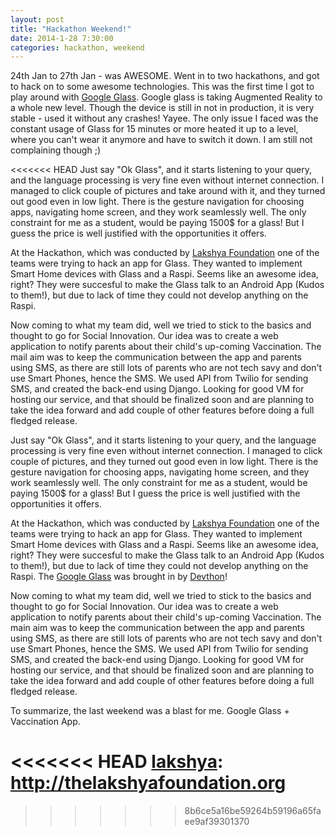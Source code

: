```yaml
---
layout: post
title: "Hackathon Weekend!"
date: 2014-1-28 7:30:00
categories: hackathon, weekend
---
```


24th Jan to 27th Jan - was AWESOME. Went in to two hackathons, and got to hack on to some awesome technologies. This was the first time I got to play around with [Google Glass][glass]. Google glass is taking Augmented Reality to a whole new level. Though the device is still in not in production, it is very stable - used it without any crashes! Yayee. The only issue I faced was the constant usage of Glass for 15 minutes or more heated it up to a level, where you can't wear it anymore and have to switch it down. I am still not complaining though ;)

<<<<<<< HEAD
Just say "Ok Glass", and it starts listening to your query, and the language processing is very fine even without internet connection. I managed to click couple of pictures and take around with it, and they turned out good even in low light. There is the gesture navigation for choosing apps, navigating home screen, and they work seamlessly well. The only constraint for me as a student, would be paying 1500$ for a glass! But I guess the price is well justified with the opportunities it offers.

At the Hackathon, which was conducted by [Lakshya Foundation][lakshya] one of the teams were trying to hack an app for Glass. They wanted to implement Smart Home devices with Glass and a Raspi. Seems like an awesome idea, right? They were succesful to make the Glass talk to an Android App (Kudos to them!), but due to lack of time they could not develop anything on the Raspi.

Now coming to what my team did, well we tried to stick to the basics and thought to go for Social Innovation. Our idea was to create a web application to notify parents about their child's up-coming Vaccination. The mail aim was to keep the communication between the app and parents using SMS, as there are still lots of parents who are not tech savy and don't use Smart Phones, hence the SMS. We used API from Twilio for sending SMS, and created the back-end using Django. Looking for good VM for hosting our service, and that should be finalized soon and are planning to take the idea forward and add couple of other features before doing a full fledged release.

Just say "Ok Glass", and it starts listening to your query, and the language processing is very fine even without internet connection. I managed to click couple of pictures, and they turned out good even in low light. There is the gesture navigation for choosing apps, navigating home screen, and they work seamlessly well. The only constraint for me as a student, would be paying 1500$ for a glass! But I guess the price is well justified with the opportunities it offers.

At the Hackathon, which was conducted by [Lakshya Foundation][lakshya] one of the teams were trying to hack an app for Glass. They wanted to implement Smart Home devices with Glass and a Raspi. Seems like an awesome idea, right? They were succesful to make the Glass talk to an Android App (Kudos to them!), but due to lack of time they could not develop anything on the Raspi. The [Google Glass][glass] was brought in by [Devthon][devthon]!

Now coming to what my team did, well we tried to stick to the basics and thought to go for Social Innovation. Our idea was to create a web application to notify parents about their child's up-coming Vaccination. The main aim was to keep the communication between the app and parents using SMS, as there are still lots of parents who are not tech savy and don't use Smart Phones, hence the SMS. We used API from Twilio for sending SMS, and created the back-end using Django. Looking for good VM for hosting our service, and that should be finalized soon and are planning to take the idea forward and add couple of other features before doing a full fledged release.


To summarize, the last weekend was a blast for me. Google Glass + Vaccination App.

[glass]:	http://www.google.com/glass/start/
<<<<<<< HEAD
[lakshya]:	http://thelakshyafoundation.org
=======
[lakshya]:	http://thelakshyafoundation.org
[devthon]:  http://devthon.org
>>>>>>> 8b6ce5a16be59264b59196a65faee9af39301370
